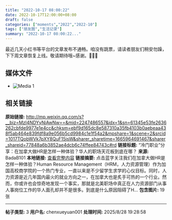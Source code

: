 ```yaml
---
title: "2022-10-17 08:00:22"
date: 2022-10-17T12:00:00+08:00
draft: false
categories: ["moments","2022","2022-10"]
tags: ["朋友圈","生活记录"]
summary: "2022-10-17 08:00:22..."
---
```


最近几天小红书等平台的文章发布不通畅。咱没有跳票，请读者朋友们稍安勿躁，下下周文章恢复上线。敬请期待哦~感谢。🥰🙏🏻

## 媒体文件

- ![Media 1](/Moments/photos/2022-10-17/202210170800220.jpg)

## 相关链接

**原始链接:** http://mp.weixin.qq.com/s?__biz=MzI4NDYyNjAwNw==&mid=2247486557&idx=1&sn=61345e53fe2636262cbfde9977e1e4cc&chksm=ebf9d165dc8e587310a35fb4103b0aebeaa438f5ab464e839fdf8a9e056b5cd9984c1e1f54a2&mpshare=1&scene=2&srcid=1017TQobWVk7pXY8QuF15jsW&sharer_sharetime=1665964691467&sharer_shareid=77848a6b3852ae4dcb6c74ffee84743c#rd
**链接标题:** “冷门职业”分享：在加拿大做HR是怎样一种体验？华人的职场天花板到底在哪？
**来源:** BadaB101
**本地链接:** [查看完整内容](/link_content/2022/10/2022-10-17-2/link_content/)
**链接摘要:** 点击蓝字关注我们在加拿大做HR是怎样一种体验？Human Resource Management（HRM，人力资源管理）作为加国高校商学院的一个热门专业，一直以来是不少留学生求学的心仪目标。同时，人力资源是近几年国内最火的就业方向之一，在加拿大也是炙手可热的一个行业。然而，你或许也会惊奇地发现一个事实，那就是北美职场中真正在人力资源部门从事人事岗位工作的华人面孔却并不是很多。到底是什么原因阻碍了H...
**包含图片:** 19 张

---

**帖子类型:** 3
**用户名:** chenxueyuan001
**处理时间:** 2025/8/28 19:28:58